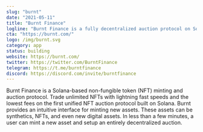 ```yaml
---
slug: "burnt"
date: "2021-05-11"
title: "Burnt Finance"
logline: "Burnt Finance is a fully decentralized auction protocol on Solana."
cta: "https://burnt.com/"
logo: /img/burnt.svg
category: app
status: building
website: https://burnt.com/
twitter: https://twitter.com/BurntFinance
telegram: https://t.me/burntfinance
discord: https://discord.com/invite/burntfinance
---
```


Burnt Finance is a Solana-based non-fungible token (NFT) minting and auction protocol. Trade unlimited NFTs with lightning fast speeds and the lowest fees on the first unified NFT auction protocol built on Solana. Burnt provides an intuitive interface for minting new assets. These assets can be synthetics, NFTs, and even new digital assets. In less than a few minutes, a user can mint a new asset and setup an entirely decentralized auction.
